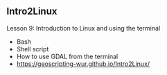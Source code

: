## Intro2Linux

Lesson 9: Introduction to Linux and using the terminal
* Bash
* Shell script
* How to use GDAL from the terminal
* https://geoscripting-wur.github.io/Intro2Linux/
